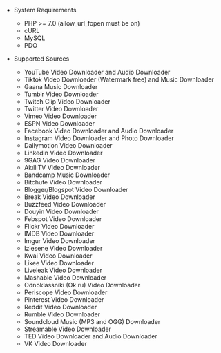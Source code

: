 * System Requirements
    * PHP >= 7.0 (allow_url_fopen must be on)
    * cURL
    * MySQL
    * PDO

* Supported Sources
    * YouTube Video Downloader and Audio Downloader
    * Tiktok Video Downloader (Watermark free) and Music Downloader
    * Gaana Music Downloader
    * Tumblr Video Downloader
    * Twitch Clip Video Downloader
    * Twitter Video Downloader
    * Vimeo Video Downloader
    * ESPN Video Downloader
    * Facebook Video Downloader and Audio Downloader
    * Instagram Video Downloader and Photo Downloader
    * Dailymotion Video Downloader
    * Linkedin Video Downloader
    * 9GAG Video Downloader
    * AkıllıTV Video Downloader
    * Bandcamp Music Downloader
    * Bitchute Video Downloader
    * Blogger/Blogspot Video Downloader
    * Break Video Downloader
    * Buzzfeed Video Downloader
    * Douyin Video Downloader
    * Febspot Video Downloader
    * Flickr Video Downloader
    * IMDB Video Downloader
    * Imgur Video Downloader
    * Izlesene Video Downloader
    * Kwai Video Downloader
    * Likee Video Downloader
    * Liveleak Video Downloader
    * Mashable Video Downloader
    * Odnoklassniki (Ok.ru) Video Downloader
    * Periscope Video Downloader
    * Pinterest Video Downloader
    * Reddit Video Downloader
    * Rumble Video Downloader
    * Soundcloud Music (MP3 and OGG) Downloader
    * Streamable Video Downloader
    * TED Video Downloader and Audio Downloader
    * VK Video Downloader
